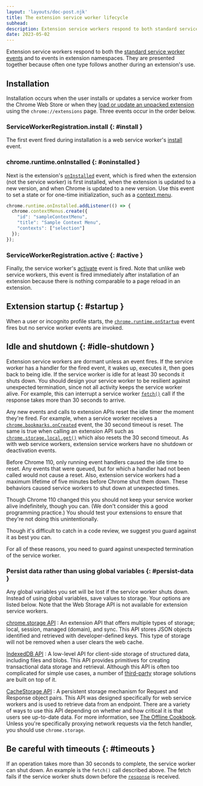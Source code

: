 ```yaml
---
layout: 'layouts/doc-post.njk'
title: The extension service worker lifecycle
subhead: 
description: Extension service workers respond to both standard service worker events and events in extension namespaces. They are presented together because often one type follows another during an extension's use.
date: 2023-05-02
---
```


Extension service workers respond to both the [standard service worker events](https://developer.mozilla.org/docs/Web/API/ServiceWorkerGlobalScope#events) and to events in extension namespaces. They are presented together because often one type follows another during an extension's use.

## Installation

Installation occurs when the user installs or updates a service worker from the Chrome Web Store or when they [load or update an unpacked extension](/docs/extensions/mv3/getstarted/development-basics/#load-unpacked) using the `chrome://extensions` page. Three events occur in the order below. 

### ServiceWorkerRegistration.install {: #install }

The first event fired during installation is  a web service worker's [install](https://developer.mozilla.org/docs/Web/API/ServiceWorkerGlobalScope/install_event) event.

### chrome.runtime.onInstalled {: #oninstalled }

Next is the extension's [`onInstalled`](/docs/extensions/reference/runtime/#event-onInstalled) event, which is fired when the extension (not the service worker) is first installed, when the extension is updated to a new version, and when Chrome is updated to a new version. Use this
event to set a state or for one-time initialization, such as a [context menu](/docs/extensions/reference/contextMenus/).

```js
chrome.runtime.onInstalled.addListener(() => {
  chrome.contextMenus.create({
    "id": "sampleContextMenu",
    "title": "Sample Context Menu",
    "contexts": ["selection"]
  });
});
```
### ServiceWorkerRegistration.active {: #active }

Finally, the  service worker's [activate](https://developer.mozilla.org/docs/Web/API/ServiceWorkerGlobalScope/activate_event) event is fired. Note that unlike web service workers, this event is fired immediately after installation of an extension because there is nothing comparable to a page reload in an extension.

## Extension startup {: #startup }

When a user or incognito profile starts, the [`chrome.runtime.onStartup`](/docs/extensions/reference/runtime/#event-onStartup) event fires but no service worker events are invoked.

## Idle and shutdown {: #idle-shutdown }

Extension service workers are dormant unless an event fires. If the service worker has a handler for the fired event, it wakes up, executes it, then goes back to being idle. If the service worker is idle for at least 30 seconds it shuts down. You should design your service worker to be resilient against unexpected termination, since not all activity keeps the service worker alive. For example, this can interrupt a service worker [`fetch()`](https://developer.mozilla.org/docs/Web/API/fetch) call if the response takes more than 30 seconds to arrive.

Any new events and calls to extension APIs reset the idle timer the moment they're fired. For example, when a service worker receives a [`chrome.bookmarks.onCreated`](/docs/extensions/reference/bookmarks/#event-onCreated) event, the 30 second timeout is reset. The same is true when calling an extension API such as [`chrome.storage.local.get()`](/docs/extensions/reference/storage/#property-local) which also resets the 30 second timeout. As with web service workers, extension service workers have no shutdown or deactivation events.

Before Chrome 110, only running event handlers caused the idle time to reset. Any events that were queued, but for which a handler had not been called would not cause a reset. Also, extension service workers had a maximum lifetime of five minutes before Chrome shut them down. These behaviors caused service workers to shut down at unexpected times.

Though Chrome 110 changed this you should not keep your service worker alive indefinitely, though you can. (We don't consider this a good programming practice.) You should test your extensions to ensure that they're not doing this unintentionally.

Though it's difficult to catch in a code review, we suggest you guard against it as best you can.

For all of these reasons, you need to guard against unexpected termination of the service worker.

### Persist data rather than using global variables {: #persist-data }

Any global variables you set will be lost if the service worker shuts down. Instead of using global variables, save values to storage. Your options are listed below. Note that the Web Storage API is not available for extension service workers.

[chrome.storage API](/docs/extensions/reference/storage/)
: An extension API that offers multiple types of storage; local, session, managed (domain), and sync. This API stores JSON objects identified and retrieved with developer-defined keys. This type of storage will not be removed when a user clears the web cache.

[IndexedDB API](https://developer.mozilla.org/docs/Web/API/IndexedDB_API)
: A low-level API for client-side storage of structured data, including files and blobs. This API provides primitives for creating transactional data storage and retrieval. Although this API is often too complicated for simple use cases, a number of [third-party](https://developer.mozilla.org/docs/Web/API/IndexedDB_API#see_also) storage solutions are built on top of it.

[CacheStorage API](https://developer.mozilla.org/docs/Web/API/CacheStorage)
: A persistent storage mechanism for Request and Response object pairs. This API was designed specifically for web service workers and is used to retrieve data from an endpoint. There are a variety of ways to use this API depending on whether and how critical it is that users see up-to-date data. For more information, see [The Offline Cookbook](​​https://web.dev/offline-cookbook). Unless you're specifically proxying network requests via the fetch handler, you should use `chrome.storage`.

## Be careful with timeouts {: #timeouts }

If an operation takes more than 30 seconds to complete, the service worker can shut down. An example is the `fetch()` call described above. The fetch fails if the service worker shuts down before the [`response`](https://developer.mozilla.org/docs/Web/API/Response) is received.
